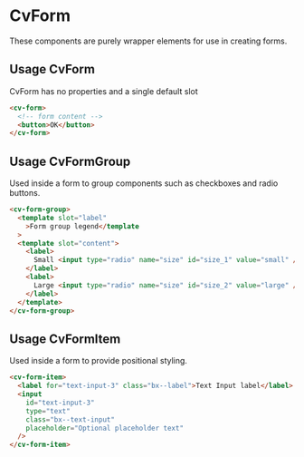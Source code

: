 # CvForm

These components are purely wrapper elements for use in creating forms.

## Usage CvForm

CvForm has no properties and a single default slot

```html
<cv-form>
  <!-- form content -->
  <button>OK</button>
</cv-form>
```

## Usage CvFormGroup

Used inside a form to group components such as checkboxes and radio buttons.

```html
<cv-form-group>
  <template slot="label"
    >Form group legend</template
  >
  <template slot="content">
    <label>
      Small <input type="radio" name="size" id="size_1" value="small" />
    </label>
    <label>
      Large <input type="radio" name="size" id="size_2" value="large" />
    </label>
  </template>
</cv-form-group>
```

## Usage CvFormItem

Used inside a form to provide positional styling.

```html
<cv-form-item>
  <label for="text-input-3" class="bx--label">Text Input label</label>
  <input
    id="text-input-3"
    type="text"
    class="bx--text-input"
    placeholder="Optional placeholder text"
  />
</cv-form-item>
```
